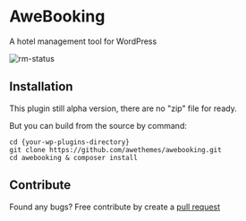 # AweBooking

A hotel management tool for WordPress

![rm-status](https://user-images.githubusercontent.com/1529454/27292370-7c52c392-553d-11e7-80de-b3397a50e958.png)

## Installation

This plugin still alpha version, there are no "zip" file for ready.

But you can build from the source by command:

```
cd {your-wp-plugins-directory}
git clone https://github.com/awethemes/awebooking.git
cd awebooking & composer install
```

## Contribute

Found any bugs? Free contribute by create a [pull request](https://github.com/awethemes/awebooking/pulls)
